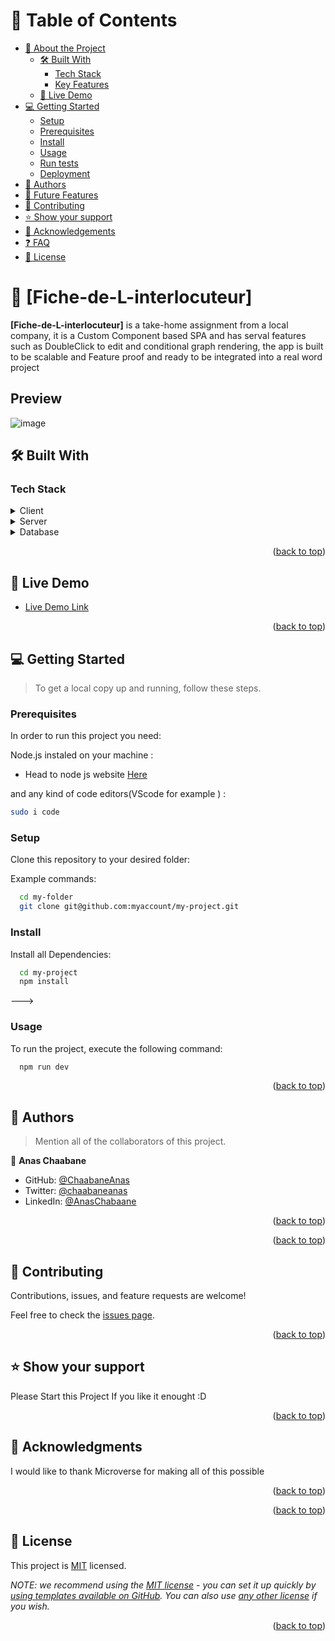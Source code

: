 <a name="readme-top"></a>

# 📗 Table of Contents

- [📖 About the Project](#about-project)
  - [🛠 Built With](#built-with)
    - [Tech Stack](#tech-stack)
    - [Key Features](#key-features)
  - [🚀 Live Demo](#live-demo)
- [💻 Getting Started](#getting-started)
  - [Setup](#setup)
  - [Prerequisites](#prerequisites)
  - [Install](#install)
  - [Usage](#usage)
  - [Run tests](#run-tests)
  - [Deployment](#triangular_flag_on_post-deployment)
- [👥 Authors](#authors)
- [🔭 Future Features](#future-features)
- [🤝 Contributing](#contributing)
- [⭐️ Show your support](#support)
- [🙏 Acknowledgements](#acknowledgements)
- [❓ FAQ](#faq)
- [📝 License](#license)

<!-- PROJECT DESCRIPTION -->

# 📖 [Fiche-de-L-interlocuteur] <a name="about-project"></a>

**[Fiche-de-L-interlocuteur]** is a take-home assignment from a local company, it is a Custom Component based SPA and has serval features such as DoubleClick to edit and conditional graph rendering,
the app is built to be scalable and Feature proof and ready to be integrated into a real word project

## Preview 

![image](https://user-images.githubusercontent.com/99597333/227730323-ee8af186-c72e-4c66-a6f9-81dd2305a37b.png)


## 🛠 Built With <a name="built-with"></a>

### Tech Stack <a name="tech-stack"></a>

<details>
  <summary>Client</summary>
  <ul>
    <li><a href="https://react.dev/">ReactJs</a></li>
  </ul>
</details>

<details>
  <summary>Server</summary>
  <ul>
    <li><a href=#>No Server Yet </a></li>
  </ul>
</details>

<details>
<summary>Database</summary>
  <ul>
    <li><a href=#>No Dtatabase Yet </a></li>
  </ul>
</details>

<p align="right">(<a href="#readme-top">back to top</a>)</p>

<!-- LIVE DEMO -->

## 🚀 Live Demo <a name="live-demo"></a>

- [Live Demo Link](https://enr-agri.netlify.app/)

<p align="right">(<a href="#readme-top">back to top</a>)</p>

<!-- GETTING STARTED -->

## 💻 Getting Started <a name="getting-started"></a>

> To get a local copy up and running, follow these steps.

### Prerequisites

In order to run this project you need:

Node.js instaled on your machine :

- Head to node js website [Here](https://nodejs.org/en)

and any kind of code editors(VScode for example ) :

```sh
sudo i code
```

### Setup

Clone this repository to your desired folder:

Example commands:

```sh
  cd my-folder
  git clone git@github.com:myaccount/my-project.git
```

### Install

Install all Dependencies:

```sh
  cd my-project
  npm install
```

--->

### Usage

To run the project, execute the following command:

```sh
  npm run dev
```

<p align="right">(<a href="#readme-top">back to top</a>)</p>

## 👥 Authors <a name="Anas Chaabane"></a>

> Mention all of the collaborators of this project.

👤 **Anas Chaabane**

- GitHub: [@ChaabaneAnas](https://github.com/ChaabaneAnas/)
- Twitter: [@chaabaneanas](https://twitter.com/chaabaneanas)
- LinkedIn: [@AnasChabaane](https://linkedin.com/in/AnasChabaane)

<p align="right">(<a href="#readme-top">back to top</a>)</p>

<p align="right">(<a href="#readme-top">back to top</a>)</p>

<!-- CONTRIBUTING -->

## 🤝 Contributing <a name="Contribute here"></a>

Contributions, issues, and feature requests are welcome!

Feel free to check the [issues page](https://github.com/ChaabaneAnas/Fiche-de-L-interlocuteur/issues).

<p align="right">(<a href="#readme-top">back to top</a>)</p>

<!-- SUPPORT -->

## ⭐️ Show your support <a name="Support <3"></a>


Please Start this Project If you like it enought :D

<p align="right">(<a href="#readme-top">back to top</a>)</p>

<!-- ACKNOWLEDGEMENTS -->

## 🙏 Acknowledgments <a name="Microverse"></a>

I would like to thank Microverse for making all of this possible

<p align="right">(<a href="#readme-top">back to top</a>)</p>

<p align="right">(<a href="#readme-top">back to top</a>)</p>

## 📝 License <a name="license"></a>

This project is [MIT](./LICENSE) licensed.

_NOTE: we recommend using the [MIT license](https://choosealicense.com/licenses/mit/) - you can set it up quickly by [using templates available on GitHub](https://docs.github.com/en/communities/setting-up-your-project-for-healthy-contributions/adding-a-license-to-a-repository). You can also use [any other license](https://choosealicense.com/licenses/) if you wish._

<p align="right">(<a href="#readme-top">back to top</a>)</p>
